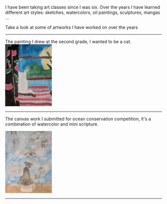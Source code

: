 I have been taking art classes since I was six.  Over the years I have learned different art styles: sketches, watercolors, oil paintings, sculptures, mangas ...

Take a look at some of artworks I have worked on over the years

****

The painting I drew at the second grade, I wanted to be a cat.
<img src="paintings/IMG_20181003_124459.jpg" width="150" height="200" />


****

The canvas work I submitted for ocean conservation competition, it's a combination of watercolor and mini scripture.

<img src="paintings/IMG_20181003_124548.jpg" width="150" height="200" />

****
